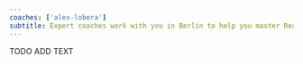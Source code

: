 ```yaml
---
coaches: ['alex-lobera']
subtitle: Expert coaches work with you in Berlin to help you master React without having to cut into valuable work-days
---
```


TODO ADD TEXT
